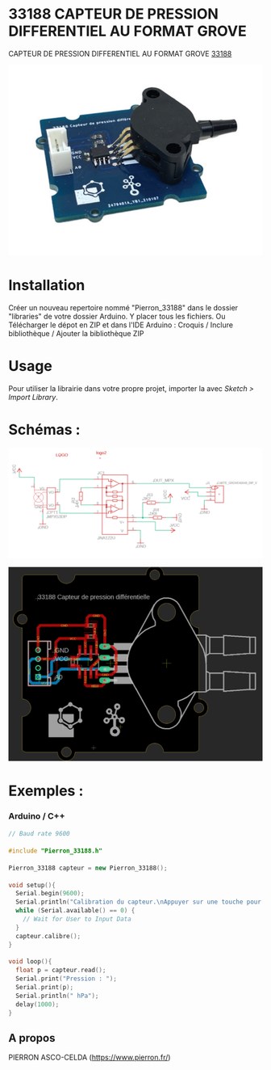 # 33188 CAPTEUR DE PRESSION DIFFERENTIEL AU FORMAT GROVE

CAPTEUR DE PRESSION DIFFERENTIEL AU FORMAT GROVE [33188](https://www.pierron.fr/capteur-de-pression-dans-un-liquide.html)

![33188](/Img/33188.png)

# Installation
Créer un nouveau repertoire nommé "Pierron_33188" dans le dossier "libraries" de votre dossier Arduino.
Y placer tous les fichiers.
Ou
Télécharger le dépot en ZIP et dans l'IDE Arduino : Croquis / Inclure bibliothèque / Ajouter la bibliothèque ZIP

# Usage
Pour utiliser la librairie dans votre propre projet, importer la avec  *Sketch > Import Library*.

# Schémas :

![SCH-33188](/Img/SCH-33188.png)

![BRD-33188](/Img/BRD-33188.png)

# Exemples :
### Arduino / C++
```cpp
// Baud rate 9600

#include "Pierron_33188.h"

Pierron_33188 capteur = new Pierron_33188();

void setup(){
  Serial.begin(9600);
  Serial.println("Calibration du capteur.\nAppuyer sur une touche pour continuer.");
  while (Serial.available() == 0) {
    // Wait for User to Input Data
  }
  capteur.calibre();
}

void loop(){
  float p = capteur.read();
  Serial.print("Pression : ");
  Serial.print(p);
  Serial.println(" hPa");
  delay(1000);
}
```
## A propos

PIERRON ASCO-CELDA (https://www.pierron.fr/)